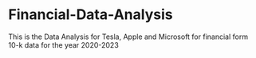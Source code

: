 # Financial-Data-Analysis
This is the Data Analysis for Tesla, Apple and Microsoft for financial form 10-k data for the year 2020-2023
